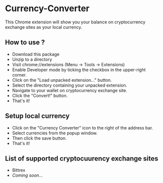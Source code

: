 # Currency-Converter
This Chrome extension will show you your balance on cryptocurrency exchange sites as your local currency.

## How to use ?
* Download this package
* Unzip to a directory
* Visit chrome://extensions (Menu -> Tools -> Extensions)
* Enable Developer mode by ticking the checkbox in the upper-right corner.
* Click on the "Load unpacked extension..." button.
* Select the directory containing your unpacked extension.
* Navigate to your wallet on cryptocurrency exchange site.
* Click the "Convert!" button.
* That's it!

## Setup local currency
* Click on the "Currency Converter" icon to the right of the address bar.
* Select currencies from the popup window.
* Then click the save button.
* That's it!

## List of supported cryptocuurency exchange sites
* Bittrex
* _Coming soon..._

